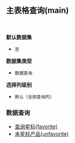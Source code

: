 ## 主表格查询(main) <!-- {docsify-ignore-all} -->



<br>
<p class="panel-title"><b>默认数据集</b></p>

* `否`

<p class="panel-title"><b>数据集类型</b></p>

* `数据查询`

<p class="panel-title"><b>选择列级别</b></p>

* `默认（全部查询列）`




### 数据查询
  * [查询星标(favorite)](module/ProdMgmt/product/query/favorite)
  * [未星标产品(unfavorite)](module/ProdMgmt/product/query/unfavorite)
